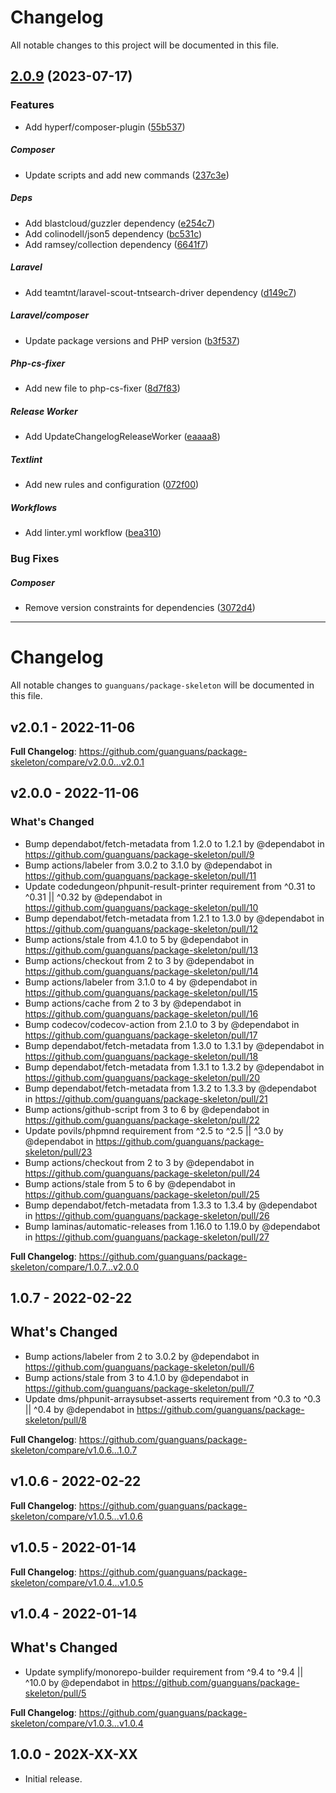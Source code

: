 <!--- BEGIN HEADER -->
# Changelog

All notable changes to this project will be documented in this file.
<!--- END HEADER -->

## [2.0.9](https://github.com/guanguans/package-skeleton/compare/v2.0.1...v2.0.9) (2023-07-17)

### Features

* Add hyperf/composer-plugin ([55b537](https://github.com/guanguans/package-skeleton/commit/55b53740a6c9447a75a2f6b7002bb9da9411abbf))

##### Composer

* Update scripts and add new commands ([237c3e](https://github.com/guanguans/package-skeleton/commit/237c3e9d134ab434eb062902c82291a690752574))

##### Deps

* Add blastcloud/guzzler dependency ([e254c7](https://github.com/guanguans/package-skeleton/commit/e254c73a3d18548c100773a725cff229b74aebb8))
* Add colinodell/json5 dependency ([bc531c](https://github.com/guanguans/package-skeleton/commit/bc531c1c3f5156b24f293233c6d8725ab03c71bc))
* Add ramsey/collection dependency ([6641f7](https://github.com/guanguans/package-skeleton/commit/6641f79f64ba80baed43048f97eb6be337fd45af))

##### Laravel

* Add teamtnt/laravel-scout-tntsearch-driver dependency ([d149c7](https://github.com/guanguans/package-skeleton/commit/d149c7e70a5296705a5a954fe22822ff3d8aa137))

##### Laravel/composer

* Update package versions and PHP version ([b3f537](https://github.com/guanguans/package-skeleton/commit/b3f537bea7c3b6b6f4ebd6f0cb3681278099e530))

##### Php-cs-fixer

* Add new file to php-cs-fixer ([8d7f83](https://github.com/guanguans/package-skeleton/commit/8d7f833303f8b525877860fe96c367d2b9ed1aab))

##### Release Worker

* Add UpdateChangelogReleaseWorker ([eaaaa8](https://github.com/guanguans/package-skeleton/commit/eaaaa8102812a83010e17acecc91424a0f55c169))

##### Textlint

* Add new rules and configuration ([072f00](https://github.com/guanguans/package-skeleton/commit/072f00cd7dbe6cdf9140492f266b98e3a0833146))

##### Workflows

* Add linter.yml workflow ([bea310](https://github.com/guanguans/package-skeleton/commit/bea310b4119c20d1247af6a55e5a60742b1dbf7d))

### Bug Fixes


##### Composer

* Remove version constraints for dependencies ([3072d4](https://github.com/guanguans/package-skeleton/commit/3072d424e2d7d1d20ea1c32da2f8fa3fd2ca38e0))


---

# Changelog

All notable changes to `guanguans/package-skeleton` will be documented in this file.

## v2.0.1 - 2022-11-06

**Full Changelog**: https://github.com/guanguans/package-skeleton/compare/v2.0.0...v2.0.1

## v2.0.0 - 2022-11-06

### What's Changed

- Bump dependabot/fetch-metadata from 1.2.0 to 1.2.1 by @dependabot in https://github.com/guanguans/package-skeleton/pull/9
- Bump actions/labeler from 3.0.2 to 3.1.0 by @dependabot in https://github.com/guanguans/package-skeleton/pull/11
- Update codedungeon/phpunit-result-printer requirement from ^0.31 to ^0.31 || ^0.32 by @dependabot in https://github.com/guanguans/package-skeleton/pull/10
- Bump dependabot/fetch-metadata from 1.2.1 to 1.3.0 by @dependabot in https://github.com/guanguans/package-skeleton/pull/12
- Bump actions/stale from 4.1.0 to 5 by @dependabot in https://github.com/guanguans/package-skeleton/pull/13
- Bump actions/checkout from 2 to 3 by @dependabot in https://github.com/guanguans/package-skeleton/pull/14
- Bump actions/labeler from 3.1.0 to 4 by @dependabot in https://github.com/guanguans/package-skeleton/pull/15
- Bump actions/cache from 2 to 3 by @dependabot in https://github.com/guanguans/package-skeleton/pull/16
- Bump codecov/codecov-action from 2.1.0 to 3 by @dependabot in https://github.com/guanguans/package-skeleton/pull/17
- Bump dependabot/fetch-metadata from 1.3.0 to 1.3.1 by @dependabot in https://github.com/guanguans/package-skeleton/pull/18
- Bump dependabot/fetch-metadata from 1.3.1 to 1.3.2 by @dependabot in https://github.com/guanguans/package-skeleton/pull/20
- Bump dependabot/fetch-metadata from 1.3.2 to 1.3.3 by @dependabot in https://github.com/guanguans/package-skeleton/pull/21
- Bump actions/github-script from 3 to 6 by @dependabot in https://github.com/guanguans/package-skeleton/pull/22
- Update povils/phpmnd requirement from ^2.5 to ^2.5 || ^3.0 by @dependabot in https://github.com/guanguans/package-skeleton/pull/23
- Bump actions/checkout from 2 to 3 by @dependabot in https://github.com/guanguans/package-skeleton/pull/24
- Bump actions/stale from 5 to 6 by @dependabot in https://github.com/guanguans/package-skeleton/pull/25
- Bump dependabot/fetch-metadata from 1.3.3 to 1.3.4 by @dependabot in https://github.com/guanguans/package-skeleton/pull/26
- Bump laminas/automatic-releases from 1.16.0 to 1.19.0 by @dependabot in https://github.com/guanguans/package-skeleton/pull/27

**Full Changelog**: https://github.com/guanguans/package-skeleton/compare/1.0.7...v2.0.0

## 1.0.7 - 2022-02-22

## What's Changed

- Bump actions/labeler from 2 to 3.0.2 by @dependabot in https://github.com/guanguans/package-skeleton/pull/6
- Bump actions/stale from 3 to 4.1.0 by @dependabot in https://github.com/guanguans/package-skeleton/pull/7
- Update dms/phpunit-arraysubset-asserts requirement from ^0.3 to ^0.3 || ^0.4 by @dependabot in https://github.com/guanguans/package-skeleton/pull/8

**Full Changelog**: https://github.com/guanguans/package-skeleton/compare/v1.0.6...1.0.7

## v1.0.6 - 2022-02-22

**Full Changelog**: https://github.com/guanguans/package-skeleton/compare/v1.0.5...v1.0.6

## v1.0.5 - 2022-01-14

**Full Changelog**: https://github.com/guanguans/package-skeleton/compare/v1.0.4...v1.0.5

## v1.0.4 - 2022-01-14

## What's Changed

- Update symplify/monorepo-builder requirement from ^9.4 to ^9.4 || ^10.0 by @dependabot in https://github.com/guanguans/package-skeleton/pull/5

**Full Changelog**: https://github.com/guanguans/package-skeleton/compare/v1.0.3...v1.0.4

## 1.0.0 - 202X-XX-XX

- Initial release.
